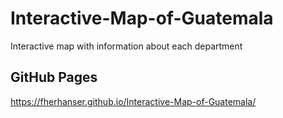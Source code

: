 # Interactive-Map-of-Guatemala
Interactive map with information about each department

## GitHub Pages
https://fherhanser.github.io/Interactive-Map-of-Guatemala/
